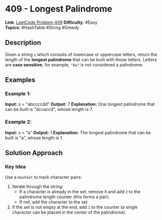 # 409 - Longest Palindrome
**Link**: [LeetCode Problem 409](https://leetcode.com/problems/longest-palindrome/description/)
**Difficulty**: #Easy  
**Topics:** #HashTable #String #Greedy
## Description

Given a string `s` which consists of lowercase or uppercase letters, return the length of the **longest palindrome** that can be built with those letters.
Letters are **case sensitive**, for example, `"Aa"` is not considered a palindrome.

## Examples
### Example 1:
**Input:** s = "abccccdd"
**Output:** 7
**Explanation:** One longest palindrome that can be built is "dccaccd", whose length is 7.

### Example 2:
**Input:** s = "a"
**Output:** 1
**Explanation:** The longest palindrome that can be built is "a", whose length is 1.


## Solution Approach

### Key Idea
Use a `HashSet` to track character pairs:
1. Iterate through the string:
    - If a character is already in the set, remove it and add `2` to the palindrome length counter (this forms a pair).
    - If not, add the character to the set.
2. If the set is not empty at the end, add `1` to the counter (a single character can be placed in the center of the palindrome).